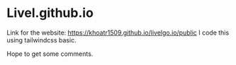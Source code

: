 # Livel.github.io
Link for the website: https://khoatr1509.github.io/livelgo.io/public
I code this using tailwindcss basic. 

Hope to get some comments.
